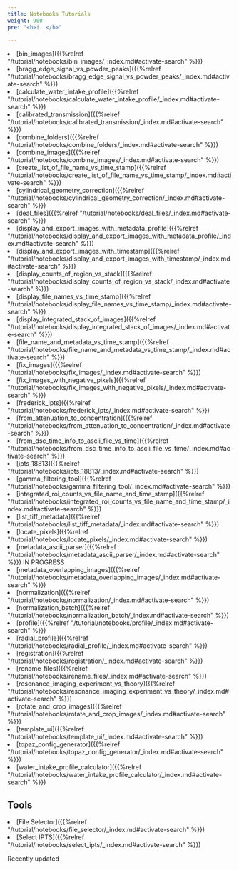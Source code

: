 ```yaml
---
title: Notebooks Tutorials
weight: 900
pre: "<b>i. </b>"

---
```


<li>[bin_images]({{%relref "/tutorial/notebooks/bin_images/_index.md#activate-search" %}}) <i class='fa fa-battery-empty'></i></li>
<li>[bragg_edge_signal_vs_powder_peaks]({{%relref "/tutorial/notebooks/bragg_edge_signal_vs_powder_peaks/_index.md#activate-search" %}}) <i class='fa fa-battery-full'></i> <i class='fa fa-bell'></i> </li>
<li>[calculate_water_intake_profile]({{%relref "/tutorial/notebooks/calculate_water_intake_profile/_index.md#activate-search" %}}) <i class='fa fa-battery-empty'></i></li>
<li>[calibrated_transmission]({{%relref "/tutorial/notebooks/calibrated_transmission/_index.md#activate-search" %}}) <i class='fa fa-battery-full'></i></li>
<li>[combine_folders]({{%relref "/tutorial/notebooks/combine_folders/_index.md#activate-search" %}}) <i class='fa fa-battery-empty'></i></li>
<li>[combine_images]({{%relref "/tutorial/notebooks/combine_images/_index.md#activate-search" %}}) <i class='fa fa-battery-empty'></i></li>
<li>[create_list_of_file_name_vs_time_stamp]({{%relref "/tutorial/notebooks/create_list_of_file_name_vs_time_stamp/_index.md#activate-search" %}}) <i class='fa fa-battery-full'></i></li>
<li>[cylindrical_geometry_correction]({{%relref "/tutorial/notebooks/cylindrical_geometry_correction/_index.md#activate-search" %}}) <i class='fa fa-battery-empty'></i></li>
<li>[deal_files]({{%relref "/tutorial/notebooks/deal_files/_index.md#activate-search" %}}) <i class='fa fa-battery-empty'></i></li>
<li>[display_and_export_images_with_metadata_profile]({{%relref "/tutorial/notebooks/display_and_export_images_with_metadata_profile/_index.md#activate-search" %}}) <i class='fa fa-battery-empty'></i></li>
<li>[display_and_export_images_with_timestamp]({{%relref "/tutorial/notebooks/display_and_export_images_with_timestamp/_index.md#activate-search" %}}) <i class='fa fa-battery-empty'></i></li>
<li>[display_counts_of_region_vs_stack]({{%relref "/tutorial/notebooks/display_counts_of_region_vs_stack/_index.md#activate-search" %}}) <i class='fa fa-battery-2'></i> </li>
<li>[display_file_names_vs_time_stamp]({{%relref "/tutorial/notebooks/display_file_names_vs_time_stamp/_index.md#activate-search" %}}) <i class='fa fa-battery-full'></i> <i class='fa fa-bell'></i></li>
<li>[display_integrated_stack_of_images]({{%relref "/tutorial/notebooks/display_integrated_stack_of_images/_index.md#activate-search" %}}) <i class='fa fa-battery-empty'></i></li>
<li>[file_name_and_metadata_vs_time_stamp]({{%relref "/tutorial/notebooks/file_name_and_metadata_vs_time_stamp/_index.md#activate-search" %}}) <i class='fa fa-battery-empty'></i></li>
<li>[fix_images]({{%relref "/tutorial/notebooks/fix_images/_index.md#activate-search" %}}) <i class='fa fa-battery-empty'></i></li>
<li>[fix_images_with_negative_pixels]({{%relref "/tutorial/notebooks/fix_images_with_negative_pixels/_index.md#activate-search" %}}) <i class='fa fa-battery-empty'></i></li>
<li>[frederick_ipts]({{%relref "/tutorial/notebooks/frederick_ipts/_index.md#activate-search" %}}) <i class='fa fa-battery-3'></i></li>
<li>[from_attenuation_to_concentration]({{%relref "/tutorial/notebooks/from_attenuation_to_concentration/_index.md#activate-search" %}}) <i class='fa fa-battery-full'></i> <i class='fa fa-bell'></i></li>
<li>[from_dsc_time_info_to_ascii_file_vs_time]({{%relref "/tutorial/notebooks/from_dsc_time_info_to_ascii_file_vs_time/_index.md#activate-search" %}}) <i class='fa fa-battery-empty'></i></li>
<li>[ipts_18813]({{%relref "/tutorial/notebooks/ipts_18813/_index.md#activate-search" %}}) <i class='fa fa-battery-empty'></i></li>
<li>[gamma_filtering_tool]({{%relref "/tutorial/notebooks/gamma_filtering_tool/_index.md#activate-search" %}}) <i class='fa fa-battery-full'></i> </li>
<li>[integrated_roi_counts_vs_file_name_and_time_stamp]({{%relref "/tutorial/notebooks/integrated_roi_counts_vs_file_name_and_time_stamp/_index.md#activate-search" %}}) <i class='fa fa-battery-full'></i> <i class='fa fa-bell'></i></li>
<li>[list_tiff_metadata]({{%relref "/tutorial/notebooks/list_tiff_metadata/_index.md#activate-search" %}}) <i class='fa fa-battery-full'></i> <i class='fa fa-bell'></i> </li>
<li>[locate_pixels]({{%relref "/tutorial/notebooks/locate_pixels/_index.md#activate-search" %}}) <i class='fa fa-battery-empty'></i></li>
<li>[metadata_ascii_parser]({{%relref "/tutorial/notebooks/metadata_ascii_parser/_index.md#activate-search" %}}) <i class='fa fa-battery-empty'></i> IN PROGRESS </li>
<li>[metadata_overlapping_images]({{%relref "/tutorial/notebooks/metadata_overlapping_images/_index.md#activate-search" %}}) <i class='fa fa-battery-full'></i> <i class='fa fa-bell'></i> </li>
<li>[normalization]({{%relref "/tutorial/notebooks/normalization/_index.md#activate-search" %}}) <i class='fa fa-battery-full'></i> </li>
<li>[normalization_batch]({{%relref "/tutorial/notebooks/normalization_batch/_index.md#activate-search" %}}) <i class='fa fa-battery-full'></i> </li>
<li>[profile]({{%relref "/tutorial/notebooks/profile/_index.md#activate-search" %}}) <i class='fa fa-battery-full'></i></li>
<li>[radial_profile]({{%relref "/tutorial/notebooks/radial_profile/_index.md#activate-search" %}}) <i class='fa fa-battery-empty'></i></li>
<li>[registration]({{%relref "/tutorial/notebooks/registration/_index.md#activate-search" %}}) <i class='fa fa-battery-full'></i></li>
<li>[rename_files]({{%relref "/tutorial/notebooks/rename_files/_index.md#activate-search" %}}) <i class='fa fa-battery-full'></i> <i class='fa fa-bell'></i> </li>
<li>[resonance_imaging_experiment_vs_theory]({{%relref "/tutorial/notebooks/resonance_imaging_experiment_vs_theory/_index.md#activate-search" %}}) <i class='fa fa-battery-empty'></i></li>
<li>[rotate_and_crop_images]({{%relref "/tutorial/notebooks/rotate_and_crop_images/_index.md#activate-search" %}}) <i class='fa fa-battery-empty'></i></li>
<li>[template_ui]({{%relref "/tutorial/notebooks/template_ui/_index.md#activate-search" %}}) <i class='fa fa-battery-empty'></i></li>
<li>[topaz_config_generator]({{%relref "/tutorial/notebooks/topaz_config_generator/_index.md#activate-search" %}}) <i class='fa fa-battery-full'></i></li>
<li>[water_intake_profile_calculator]({{%relref "/tutorial/notebooks/water_intake_profile_calculator/_index.md#activate-search" %}}) <i class='fa fa-battery-full'></i></li>

## Tools

<li>[File Selector]({{%relref "/tutorial/notebooks/file_selector/_index.md#activate-search" %}}) <i class='fa fa-battery-full'></i></li>
<li>[Select IPTS]({{%relref "/tutorial/notebooks/select_ipts/_index.md#activate-search" %}}) <i class='fa fa-battery-full'></i></li>

<i class='fa fa-bell'></i> Recently updated